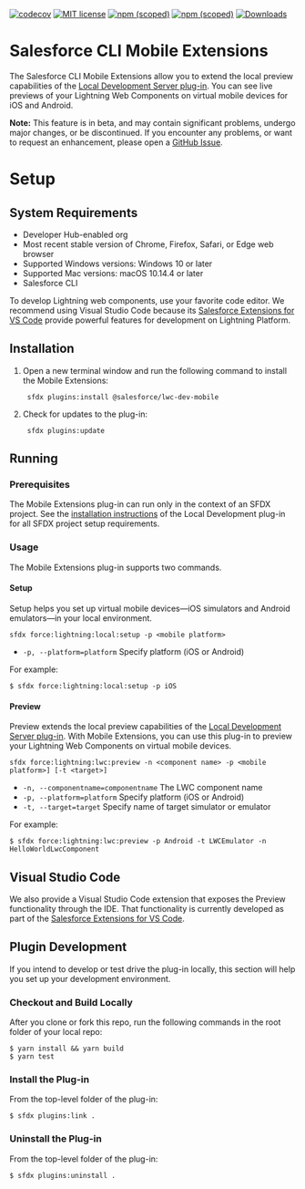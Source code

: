 [![codecov](https://codecov.io/gh/forcedotcom/lwc-dev-mobile/branch/main/graph/badge.svg?token=K8NM7ABTL1)](https://codecov.io/gh/forcedotcom/lwc-dev-mobile)
[![MIT license](https://img.shields.io/badge/license-MIT-brightgreen.svg)](http://opensource.org/licenses/MIT)
[![npm (scoped)](https://img.shields.io/npm/v/@salesforce/lwc-dev-mobile?color=blue)](https://www.npmjs.com/package/@salesforce/lwc-dev-mobile?activeTab=versions)
[![npm (scoped)](https://img.shields.io/npm/v/@salesforce/lwc-dev-mobile/beta?color=orange)](https://www.npmjs.com/package/@salesforce/lwc-dev-mobile?activeTab=versions)
[![Downloads](https://img.shields.io/npm/dt/@salesforce/lwc-dev-mobile)](https://www.npmjs.com/package/@salesforce/lwc-dev-mobile?activeTab=versions)

# Salesforce CLI Mobile Extensions

The Salesforce CLI Mobile Extensions allow you to extend the local preview capabilities of the [Local Development Server plug-in](https://developer.salesforce.com/tools/vscode/en/localdev/lwclocaldev). You can see live previews of your Lightning Web Components on virtual mobile devices for iOS and Android.


**Note:** This feature is in beta, and may contain significant problems, undergo major changes, or be discontinued. If you encounter any problems, or want to request an enhancement, please open a [GitHub Issue](https://github.com/forcedotcom/lwc-dev-mobile/issues).

# Setup

## System Requirements

- Developer Hub-enabled org
- Most recent stable version of Chrome, Firefox, Safari, or Edge web browser
- Supported Windows versions: Windows 10 or later
- Supported Mac versions: macOS 10.14.4 or later
- Salesforce CLI

To develop Lightning web components, use your favorite code editor. We recommend using Visual Studio Code because its [Salesforce Extensions for VS Code](https://developer.salesforce.com/tools/extension_vscode) provide powerful features for development on Lightning Platform.

## Installation

1. Open a new terminal window and run the following command to install the Mobile Extensions:

        sfdx plugins:install @salesforce/lwc-dev-mobile
        
2. Check for updates to the plug-in:

        sfdx plugins:update

## Running

### Prerequisites

The Mobile Extensions plug-in can run only in the context of an SFDX project.  See the [installation instructions](https://www.npmjs.com/package/@salesforce/lwc-dev-server#installation) of the Local Development plug-in for all SFDX project setup requirements.

### Usage

The Mobile Extensions plug-in supports two commands.

#### Setup

Setup helps you set up virtual mobile devices—iOS simulators and Android emulators—in your local environment.


```
sfdx force:lightning:local:setup -p <mobile platform>
```

- `-p, --platform=platform` Specify platform (iOS or Android)

For example:

```sh-session
$ sfdx force:lightning:local:setup -p iOS
```

#### Preview

Preview extends the local preview capabilities of the [Local Development Server plug-in](https://developer.salesforce.com/tools/vscode/en/localdev/lwclocaldev). With Mobile Extensions, you can use this plug-in to preview your Lightning Web Components on virtual mobile devices.

```
sfdx force:lightning:lwc:preview -n <component name> -p <mobile platform>] [-t <target>]
```

- `-n, --componentname=componentname` The LWC component name
- `-p, --platform=platform` Specify platform (iOS or Android)
- `-t, --target=target` Specify name of target simulator or emulator

For example:

```sh-session
$ sfdx force:lightning:lwc:preview -p Android -t LWCEmulator -n HelloWorldLwcComponent
```

## Visual Studio Code

We also provide a Visual Studio Code extension that exposes the Preview functionality through the IDE. That functionality is currently developed as part of the [Salesforce Extensions for VS Code](https://github.com/forcedotcom/salesforcedx-vscode).

## Plugin Development

If you intend to develop or test drive the plug-in locally, this section will help you set up your development environment.

### Checkout and Build Locally

After you clone or fork this repo, run the following commands in the root folder of your local repo:

```sh-session
$ yarn install && yarn build
$ yarn test 
```

### Install the Plug-in

From the top-level folder of the plug-in:

```sh-session
$ sfdx plugins:link .
```

### Uninstall the Plug-in

From the top-level folder of the plug-in:

```sh-session
$ sfdx plugins:uninstall . 
```
